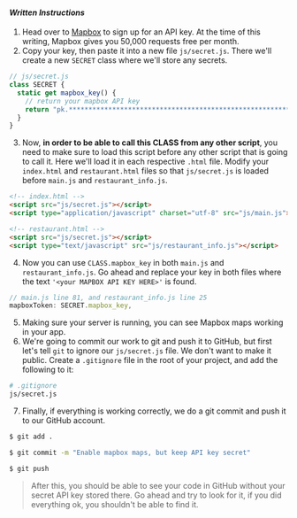 #### _Written Instructions_

1. Head over to [Mapbox](https://www.mapbox.com/) to sign up for an API key. At the time of this writing, Mapbox gives you 50,000 requests free per month.
2. Copy your key, then paste it into a new file `js/secret.js`. There we'll create a new `SECRET` class where we'll store any secrets.
```javascript
// js/secret.js
class SECRET {
  static get mapbox_key() {
    // return your mapbox API key
    return "pk.******************************************************************.*******************-tQ";
  }
}
```
3. Now, **in order to be able to call this CLASS from any other script**, you need to make sure to load this script before any other script that is going to call it. Here we'll load it in each respective `.html` file. Modify your `index.html` and `restaurant.html` files so that `js/secret.js` is loaded before `main.js` and `restaurant_info.js`.
```html
<!-- index.html -->
<script src="js/secret.js"></script>
<script type="application/javascript" charset="utf-8" src="js/main.js"></script>
```
```html
<!-- restaurant.html -->
<script src="js/secret.js"></script>
<script type="text/javascript" src="js/restaurant_info.js"></script>
```
4. Now you can use `CLASS.mapbox_key` in both `main.js` and `restaurant_info.js`. Go ahead and replace your key in both files where the text `'<your MAPBOX API KEY HERE>'` is found.
```javascript
// main.js line 81, and restaurant_info.js line 25
mapboxToken: SECRET.mapbox_key,
```
5. Making sure your server is running, you can see Mapbox maps working in your app.
6. We're going to commit our work to git and push it to GitHub, but first let's tell `git` to ignore our `js/secret.js` file. We don't want to make it public. Create a `.gitignore` file in the root of your project, and add the following to it:
```bash
# .gitignore
js/secret.js
```
7. Finally, if everything is working correctly, we do a git commit and push it to our GitHub account.
```bash
$ git add .

$ git commit -m "Enable mapbox maps, but keep API key secret"

$ git push
```

> After this, you should be able to see your code in GitHub without your secret API key stored there. Go ahead and try to look for it, if you did everything ok, you shouldn't be able to find it.
